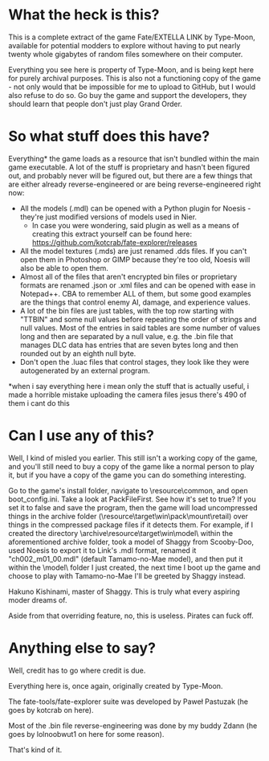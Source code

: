 # What the heck is this?

This is a complete extract of the game Fate/EXTELLA LINK by Type-Moon, available for potential modders to explore without having to put nearly twenty whole gigabytes of random files somewhere on their computer.

Everything you see here is property of Type-Moon, and is being kept here for purely archival purposes. This is also not a functioning copy of the game - not only would that be impossible for me to upload to GitHub, but I would also refuse to do so. Go buy the game and support the developers, they should learn that people don't just play Grand Order.

# So what stuff does this have?

Everything* the game loads as a resource that isn't bundled within the main game executable. A lot of the stuff is proprietary and hasn't been figured out, and probably never will be figured out, but there are a few things that are either already reverse-engineered or are being reverse-engineered right now:

- All the models (.mdl) can be opened with a Python plugin for Noesis - they're just modified versions of models used in Nier.
    - In case you were wondering, said plugin as well as a means of creating this extract yourself can be found here: https://github.com/kotcrab/fate-explorer/releases
- All the model textures (.mds) are just renamed .dds files. If you can't open them in Photoshop or GIMP because they're too old, Noesis will also be able to open them.
- Almost all of the files that aren't encrypted bin files or proprietary formats are renamed .json or .xml files and can be opened with ease in Notepad++. CBA to remember ALL of them, but some good examples are the things that control enemy AI, damage, and experience values.
- A lot of the bin files are just tables, with the top row starting with "TTBIN" and some null values before repeating the order of strings and null values. Most of the entries in said tables are some number of values long and then are separated by a null value, e.g. the .bin file that manages DLC data has entries that are seven bytes long and then rounded out by an eighth null byte.
- Don't open the .luac files that control stages, they look like they were autogenerated by an external program.


*when i say everything here i mean only the stuff that is actually useful, i made a horrible mistake uploading the camera files jesus there's 490 of them i cant do this

# Can I use any of this?

Well, I kind of misled you earlier. This still isn't a working copy of the game, and you'll still need to buy a copy of the game like a normal person to play it, but if you have a copy of the game you can do something interesting.

Go to the game's install folder, navigate to \resource\common\, and open boot_config.ini. Take a look at PackFileFirst. See how it's set to true? If you set it to false and save the program, then the game will load uncompressed things in the archive folder (\resource\target\win\pack\mount\retail\) over things in the compressed package files if it detects them. For example, if I created the directory \archive\resource\target\win\model\ within the aforementioned archive folder, took a model of Shaggy from Scooby-Doo, used Noesis to export it to Link's .mdl format, renamed it "ch002_m01_00.mdl" (default Tamamo-no-Mae model), and then put it within the \model\ folder I just created, the next time I boot up the game and choose to play with Tamamo-no-Mae I'll be greeted by Shaggy instead.

Hakuno Kishinami, master of Shaggy. This is truly what every aspiring moder dreams of.

Aside from that overriding feature, no, this is useless. Pirates can fuck off.

# Anything else to say?

Well, credit has to go where credit is due.

Everything here is, once again, originally created by Type-Moon.

The fate-tools/fate-explorer suite was developed by Paweł Pastuzak (he goes by kotcrab on here).

Most of the .bin file reverse-engineering was done by my buddy Zdann (he goes by lolnoobwut1 on here for some reason).

That's kind of it.





